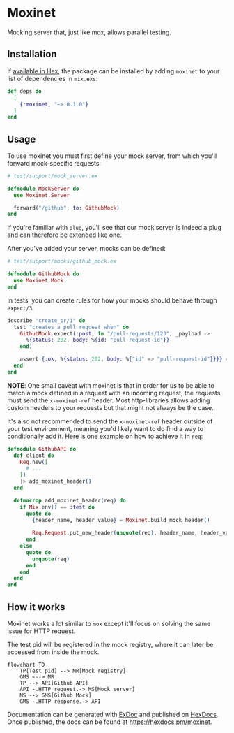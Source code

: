 # Moxinet
Mocking server that, just like mox, allows parallel testing.

## Installation

If [available in Hex](https://hex.pm/docs/publish), the package can be installed
by adding `moxinet` to your list of dependencies in `mix.exs`:

```elixir
def deps do
  [
    {:moxinet, "~> 0.1.0"}
  ]
end
```

## Usage
To use moxinet you must first define your mock server, from which you'll forward
mock-specific requests:

```elixir
# test/support/mock_server.ex

defmodule MockServer do
  use Moxinet.Server

  forward("/github", to: GithubMock)
end
```

If you're familiar with `plug`, you'll see that our mock server is indeed a plug and can therefore
be extended like one.

After you've added your server, mocks can be defined:

```elixir
# test/support/mocks/github_mock.ex

defmodule GithubMock do
  use Moxinet.Mock
end
```


In tests, you can create rules for how your mocks should behave through `expect/3`:

```elixir
describe "create_pr/1" do
  test "creates a pull request when" do
    GithubMock.expect(:post, fn "/pull-requests/123", _payload ->
      %{status: 202, body: %{id: "pull-request-id"}}
    end)

    assert {:ok, %{status: 202, body: %{"id" => "pull-request-id"}}}} = GithubAPI.create_pr(title: "My PR")
  end
end
```

**NOTE**: One small caveat with moxinet is that in order for us to be able to match
a mock defined in a request with an incoming request, the requests must send the `x-moxinet-ref` header.
Most http-libraries allows adding custom headers to your requests but that might not always be the case.

It's also not recommended to send the `x-moxinet-ref` header outside of your test environment, meaning you'd
likely want to do find a way to conditionally add it. Here is one example on how to achieve it in `req`:

```elixir
defmodule GithubAPI do
  def client do
    Req.new([
      # ...
    ])
    |> add_moxinet_header()
  end

  defmacrop add_moxinet_header(req) do
    if Mix.env() == :test do
      quote do
        {header_name, header_value} = Moxinet.build_mock_header()
      
        Req.Request.put_new_header(unquote(req), header_name, header_value)
      end
    else
      quote do
        unquote(req)
      end
    end
  end
end
```

## How it works
Moxinet works a lot similar to `mox` except it'll focus on solving the same issue for HTTP request.

The test pid will be registered in the mock registry, where it can later be accessed from inside the mock.

```mermaid
flowchart TD
    TP[Test pid] --> MR[Mock registry]
    GMS <--> MR
    TP --> API[Github API]
    API -.HTTP request.-> MS[Mock server]
    MS --> GMS[Github Mock]
    GMS -.HTTP response.-> API
```


Documentation can be generated with [ExDoc](https://github.com/elixir-lang/ex_doc)
and published on [HexDocs](https://hexdocs.pm). Once published, the docs can
be found at <https://hexdocs.pm/moxinet>.

